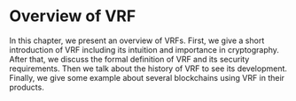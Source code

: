 # Overview of VRF

In this chapter, we present an overview of VRFs. First, we give a short introduction of VRF including its intuition and importance in cryptography. After that, we discuss the formal definition of VRF and its security requirements. Then we talk about the history of VRF to see its development. Finally, we give some example about several blockchains using VRF in their products.
